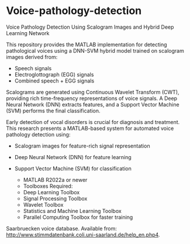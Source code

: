 # Voice-pathology-detection
Voice Pathology Detection Using Scalogram Images and Hybrid Deep Learning Network

This repository provides the MATLAB implementation for detecting pathological voices using a DNN-SVM hybrid model trained on scalogram images derived from:

- Speech signals  
- Electroglottograph (EGG) signals  
- Combined speech + EGG signals  

Scalograms are generated using Continuous Wavelet Transform (CWT), providing rich time-frequency representations of voice signals. A Deep Neural Network (DNN) extracts features, and a Support Vector Machine (SVM) performs the final classification.

Early detection of vocal disorders is crucial for diagnosis and treatment. This research presents a MATLAB-based system for automated voice pathology detection using:

- Scalogram images for feature-rich signal representation  
- Deep Neural Network (DNN) for feature learning  
- Support Vector Machine (SVM) for classification  


  - MATLAB R2022a or newer
  - Toolboxes Required:
  - Deep Learning Toolbox
  - Signal Processing Toolbox
  - Wavelet Toolbox
  - Statistics and Machine Learning Toolbox
  - Parallel Computing Toolbox for faster training

Saarbruecken voice database. Available from: http://www.stimmdatenbank.coli.uni-saarland.de/help_en.php4.
